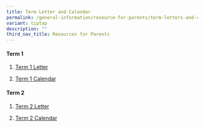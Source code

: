 ```yaml
---
title: Term Letter and Calendar
permalink: /general-information/resource-for-parents/term-letters-and-calendar/
variant: tiptap
description: ""
third_nav_title: Resources for Parents
---
```

<h4><strong>Term 1</strong></h4>
<ol data-tight="true" class="tight">
<li>
<p><a href="/files/Resource%20for%20Parents/Term%20letters%20and%20Calendar/FHPS_T1_2024_Letter__final_.pdf" rel="noopener noreferrer nofollow" target="_blank">Term 1 Letter</a>
</p>
</li>
<li>
<p><a href="/files/Resource%20for%20Parents/Term%20letters%20and%20Calendar/FHPS_T1_2024_Calendar.pdf" rel="noopener noreferrer nofollow" target="_blank">Term 1 Calendar</a>
</p>
</li>
</ol>
<h4><strong>Term 2</strong></h4>
<ol data-tight="true" class="tight">
<li>
<p></p>
<p><a href="/files/Resource for Parents/Term letters and Calendar/FHPS_T2_2024_Letter__final_.pdf" rel="noopener noreferrer nofollow" target="_blank">Term 2 Letter</a>
</p>
</li>
<li>
<p><a href="/files/Resource for Parents/Term letters and Calendar/FHPS_T2_2024_Calendar.pdf" rel="noopener noreferrer nofollow" target="_blank">Term 2 Calendar</a>
</p>
</li>
</ol>
<p></p>